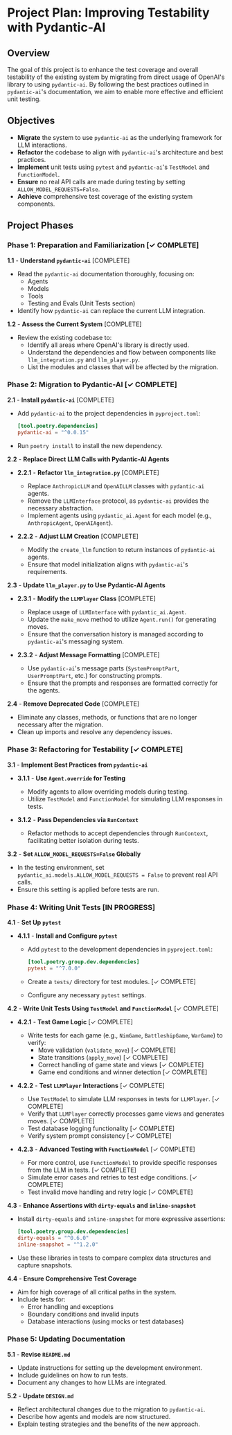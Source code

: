 # Project Plan: Improving Testability with Pydantic-AI

## Overview

The goal of this project is to enhance the test coverage and overall testability of the existing system by migrating from direct usage of OpenAI's library to using `pydantic-ai`. By following the best practices outlined in `pydantic-ai`'s documentation, we aim to enable more effective and efficient unit testing.

## Objectives

- **Migrate** the system to use `pydantic-ai` as the underlying framework for LLM interactions.
- **Refactor** the codebase to align with `pydantic-ai`'s architecture and best practices.
- **Implement** unit tests using `pytest` and `pydantic-ai`'s `TestModel` and `FunctionModel`.
- **Ensure** no real API calls are made during testing by setting `ALLOW_MODEL_REQUESTS=False`.
- **Achieve** comprehensive test coverage of the existing system components.

## Project Phases

### Phase 1: Preparation and Familiarization [✓ COMPLETE]

**1.1** - **Understand `pydantic-ai`** [COMPLETE]

- Read the `pydantic-ai` documentation thoroughly, focusing on:
  - Agents
  - Models
  - Tools
  - Testing and Evals (Unit Tests section)
- Identify how `pydantic-ai` can replace the current LLM integration.

**1.2** - **Assess the Current System** [COMPLETE]

- Review the existing codebase to:
  - Identify all areas where OpenAI's library is directly used.
  - Understand the dependencies and flow between components like `llm_integration.py` and `llm_player.py`.
  - List the modules and classes that will be affected by the migration.

### Phase 2: Migration to Pydantic-AI [✓ COMPLETE]

**2.1** - **Install `pydantic-ai`** [COMPLETE]

- Add `pydantic-ai` to the project dependencies in `pyproject.toml`:

  ```toml
  [tool.poetry.dependencies]
  pydantic-ai = "^0.0.15"
  ```

- Run `poetry install` to install the new dependency.

**2.2** - **Replace Direct LLM Calls with Pydantic-AI Agents**

- **2.2.1** - **Refactor `llm_integration.py`** [COMPLETE]

  - Replace `AnthropicLLM` and `OpenAILLM` classes with `pydantic-ai` agents.
  - Remove the `LLMInterface` protocol, as `pydantic-ai` provides the necessary abstraction.
  - Implement agents using `pydantic_ai.Agent` for each model (e.g., `AnthropicAgent`, `OpenAIAgent`).

- **2.2.2** - **Adjust LLM Creation** [COMPLETE]

  - Modify the `create_llm` function to return instances of `pydantic-ai` agents.
  - Ensure that model initialization aligns with `pydantic-ai`'s requirements.

**2.3** - **Update `llm_player.py` to Use Pydantic-AI Agents**

- **2.3.1** - **Modify the `LLMPlayer` Class** [COMPLETE]

  - Replace usage of `LLMInterface` with `pydantic_ai.Agent`.
  - Update the `make_move` method to utilize `Agent.run()` for generating moves.
  - Ensure that the conversation history is managed according to `pydantic-ai`'s messaging system.

- **2.3.2** - **Adjust Message Formatting** [COMPLETE]

  - Use `pydantic-ai`'s message parts (`SystemPromptPart`, `UserPromptPart`, etc.) for constructing prompts.
  - Ensure that the prompts and responses are formatted correctly for the agents.

**2.4** - **Remove Deprecated Code** [COMPLETE]

- Eliminate any classes, methods, or functions that are no longer necessary after the migration.
- Clean up imports and resolve any dependency issues.

### Phase 3: Refactoring for Testability [✓ COMPLETE]

**3.1** - **Implement Best Practices from `pydantic-ai`**

- **3.1.1** - **Use `Agent.override` for Testing**

  - Modify agents to allow overriding models during testing.
  - Utilize `TestModel` and `FunctionModel` for simulating LLM responses in tests.

- **3.1.2** - **Pass Dependencies via `RunContext`**

  - Refactor methods to accept dependencies through `RunContext`, facilitating better isolation during tests.

**3.2** - **Set `ALLOW_MODEL_REQUESTS=False` Globally**

- In the testing environment, set `pydantic_ai.models.ALLOW_MODEL_REQUESTS = False` to prevent real API calls.
- Ensure this setting is applied before tests are run.

### Phase 4: Writing Unit Tests [IN PROGRESS]

**4.1** - **Set Up `pytest`**

- **4.1.1** - **Install and Configure `pytest`**

  - Add `pytest` to the development dependencies in `pyproject.toml`:

    ```toml
    [tool.poetry.group.dev.dependencies]
    pytest = "^7.0.0"
    ```

  - Create a `tests/` directory for test modules. [✓ COMPLETE]
  - Configure any necessary `pytest` settings.

**4.2** - **Write Unit Tests Using `TestModel` and `FunctionModel`** [✓ COMPLETE]

- **4.2.1** - **Test Game Logic** [✓ COMPLETE]

  - Write tests for each game (e.g., `NimGame`, `BattleshipGame`, `WarGame`) to verify:
    - Move validation (`validate_move`) [✓ COMPLETE]
    - State transitions (`apply_move`) [✓ COMPLETE]
    - Correct handling of game state and views [✓ COMPLETE]
    - Game end conditions and winner detection [✓ COMPLETE]

- **4.2.2** - **Test `LLMPlayer` Interactions** [✓ COMPLETE]

  - Use `TestModel` to simulate LLM responses in tests for `LLMPlayer`. [✓ COMPLETE]
  - Verify that `LLMPlayer` correctly processes game views and generates moves. [✓ COMPLETE]
  - Test database logging functionality [✓ COMPLETE]
  - Verify system prompt consistency [✓ COMPLETE]

- **4.2.3** - **Advanced Testing with `FunctionModel`** [✓ COMPLETE]

  - For more control, use `FunctionModel` to provide specific responses from the LLM in tests. [✓ COMPLETE]
  - Simulate error cases and retries to test edge conditions. [✓ COMPLETE]
  - Test invalid move handling and retry logic [✓ COMPLETE]

**4.3** - **Enhance Assertions with `dirty-equals` and `inline-snapshot`**

- Install `dirty-equals` and `inline-snapshot` for more expressive assertions:

  ```toml
  [tool.poetry.group.dev.dependencies]
  dirty-equals = "^0.6.0"
  inline-snapshot = "^1.2.0"
  ```

- Use these libraries in tests to compare complex data structures and capture snapshots.

**4.4** - **Ensure Comprehensive Test Coverage**

- Aim for high coverage of all critical paths in the system.
- Include tests for:
  - Error handling and exceptions
  - Boundary conditions and invalid inputs
  - Database interactions (using mocks or test databases)

### Phase 5: Updating Documentation

**5.1** - **Revise `README.md`**

- Update instructions for setting up the development environment.
- Include guidelines on how to run tests.
- Document any changes to how LLMs are integrated.

**5.2** - **Update `DESIGN.md`**

- Reflect architectural changes due to the migration to `pydantic-ai`.
- Describe how agents and models are now structured.
- Explain testing strategies and the benefits of the new approach.
